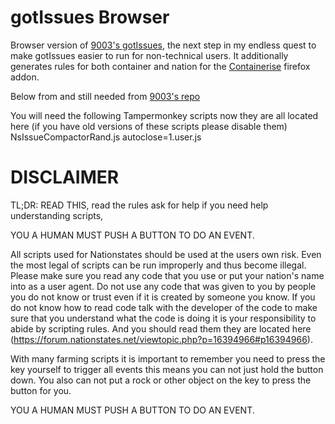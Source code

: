 # gotIssues Browser
Browser version of [9003's gotIssues](https://github.com/jmikk/gotIssues), the next step in my endless quest to make gotIssues easier to run for non-technical users. It additionally generates rules for both container and nation for the [Containerise](https://addons.mozilla.org/en-US/firefox/addon/containerise/) firefox addon.

Below from and still needed from [9003's repo](https://github.com/jmikk/gotIssues)

You will need the following Tampermonkey scripts now they are all located here (if you have old versions of these scripts please disable them) NsIssueCompactorRand.js autoclose=1.user.js

# DISCLAIMER

TL;DR: READ THIS, read the rules ask for help if you need help understanding scripts,

YOU A HUMAN MUST PUSH A BUTTON TO DO AN EVENT.

All scripts used for Nationstates should be used at the users own risk. Even the most legal of scripts can be run improperly and thus become illegal. Please make sure you read any code that you use or put your nation's name into as a user agent. Do not use any code that was given to you by people you do not know or trust even if it is created by someone you know. If you do not know how to read code talk with the developer of the code to make sure that you understand what the code is doing it is your responsibility to abide by scripting rules. And you should read them they are located here (https://forum.nationstates.net/viewtopic.php?p=16394966#p16394966).

With many farming scripts it is important to remember you need to press the key yourself to trigger all events this means you can not just hold the button down. You also can not put a rock or other object on the key to press the button for you.

YOU A HUMAN MUST PUSH A BUTTON TO DO AN EVENT.
